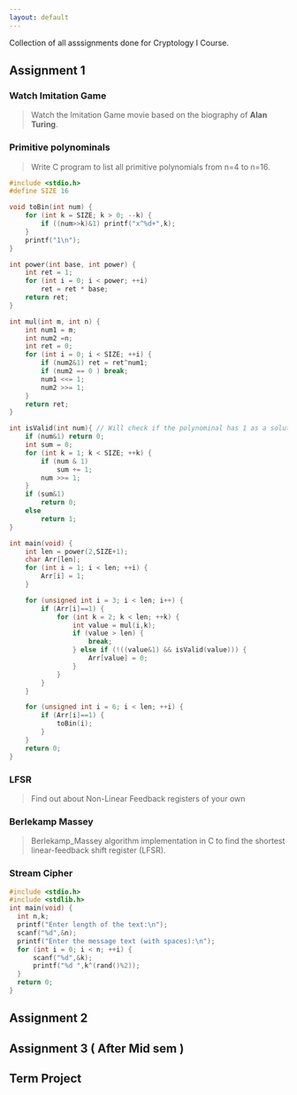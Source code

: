 ```yaml
---
layout: default
---
```


Collection of all asssignments done for Cryptology I Course. 
## Assignment 1

### Watch Imitation Game
> Watch the Imitation Game movie based on the biography of **Alan Turing**.

### Primitive polynominals

> Write C program to list all primitive polynomials from n=4 to n=16.

```c
#include <stdio.h>
#define SIZE 16

void toBin(int num) {
	for (int k = SIZE; k > 0; --k) {
		if ((num>>k)&1) printf("x^%d+",k);
	}
	printf("1\n");
}

int power(int base, int power) {
	int ret = 1;
	for (int i = 0; i < power; ++i) 
		ret = ret * base;
	return ret;
}

int mul(int m, int n) {
	int num1 = m;
	int num2 =n;
	int ret = 0;
	for (int i = 0; i < SIZE; ++i) {
		if (num2&1) ret = ret^num1;
		if (num2 == 0 ) break;
		num1 <<= 1;
		num2 >>= 1;
	}
	return ret;
}

int isValid(int num){ // Will check if the polynominal has 1 as a solution.
	if (num&1) return 0;
	int sum = 0;
	for (int k = 1; k < SIZE; ++k) {
		if (num & 1)
			sum += 1;
		num >>= 1;
	}
	if (sum&1)
		return 0;
	else
		return 1;
}

int main(void) {
	int len = power(2,SIZE+1);
	char Arr[len];
	for (int i = 1; i < len; ++i) {
		Arr[i] = 1;
	}

	for (unsigned int i = 3; i < len; i++) {
		if (Arr[i]==1) {
			for (int k = 2; k < len; ++k) {
				int value = mul(i,k);
				if (value > len) {
					break;
				} else if (!((value&1) && isValid(value))) {
					Arr[value] = 0;
				}
			}
		}
	}

	for (unsigned int i = 6; i < len; ++i) {
		if (Arr[i]==1) {
			toBin(i);
		}
	}
	return 0;
}
```
### LFSR
> Find out about Non-Linear Feedback registers of your own

### Berlekamp Massey

> Berlekamp_Massey algorithm implementation in C to find the shortest linear-feedback shift register (LFSR).

### Stream Cipher

```c
#include <stdio.h>
#include <stdlib.h>  
int main(void) {
  int n,k;
  printf("Enter length of the text:\n");
  scanf("%d",&n);
  printf("Enter the message text (with spaces):\n");
  for (int i = 0; i < n; ++i) {
      scanf("%d",&k);
      printf("%d ",k^(rand()%2));
  }
  return 0;
}

```
## Assignment 2

## Assignment 3 ( After Mid sem )

## Term Project
